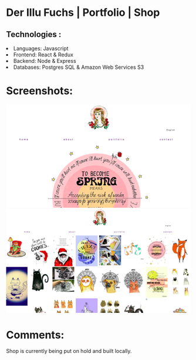 # Der Illu Fuchs | Portfolio | Shop

<h2>Technologies :</h2>

  <li>Languages: Javascript
  <li>Frontend: React & Redux
  <li>Backend: Node & Express
  <li>Databases: Postgres SQL & Amazon Web Services S3

<h1>Screenshots:</h1>

 <img src="/public/images/homepagefox.png" />
 <img src="/public/images/portfoliofox.png" />
 <!-- <img src="/public/images/.png" /> -->

 <h1>Comments:</h1> <p>Shop is currently being put on hold and built locally.</p>
